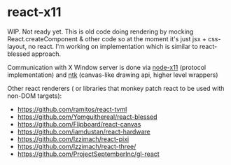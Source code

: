 # react-x11

WIP. Not ready yet. This is old code doing rendering by mocking React.createComponent & other code so at the moment it's just jsx + css-layout, no react. I'm working on implementation which is similar to react-blessed approach.

Communication with X Window server is done via [node-x11](https://github.com/sidorares/node-x11) (protocol implementation) and [ntk](https://github.com/sidorares/ntk) (canvas-like drawing api, higher level wrappers)

Other react renderers ( or libraries that monkey patch react to be used with non-DOM targets):

 - https://github.com/ramitos/react-tvml
 - https://github.com/Yomguithereal/react-blessed
 - https://github.com/Flipboard/react-canvas
 - https://github.com/iamdustan/react-hardware
 - https://github.com/Izzimach/react-pixi
 - https://github.com/Izzimach/react-three/
 - https://github.com/ProjectSeptemberInc/gl-react

